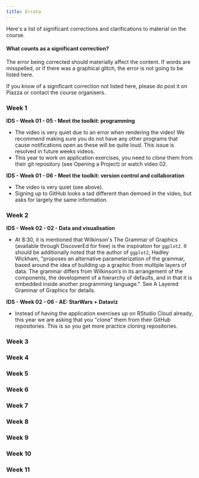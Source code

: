 ```yaml
---
title: Errata
---
```


Here's a list of significant corrections and clarifications to material on the course.

#### What counts as a significant correction?
The error being corrected should materially affect the content. If words are misspelled, or if there was a graphical glitch, the error is not going to be listed here.

If you know of a significant correction not listed here, please do post it on <a id="Piazza">Piazza</a> or contact the <a id = "people">course organisers</a>.

### Week 1

<p id="W105"><strong>IDS - Week 01 - 05 - Meet the toolkit: programming</strong></p>

- The video is very quiet due to an error when rendering the video! We recommend making sure you do not have any other programs that cause notifications open as these will be quite loud. This issue is resolved in future weeks videos.
- This year to work on application exercises, you need to _clone_ them from their git repository (see Opening a Project) or watch video 02.

<p id="W106"><strong>IDS - Week 01 - 06 - Meet the toolkit: version control and collaboration</strong></p>

- The video is very quiet (see above).
- Signing up to GitHub looks a tad different than demoed in the video, but asks for largely the same information.

### Week 2

<p id="W202"><strong>IDS - Week 02 - 02 - Data and visualisation</strong></p>

- At 8:30, it is mentioned that Wilkinson's The Grammar of Graphics (available through DiscoverEd for free) is the inspiration for `ggplot2`. It should be additionally noted that the author of `ggplot2`, Hadley Wickham, "proposes an alternative parameterization of the grammar, based around the idea of building up a graphic from multiple layers of data. The grammar differs from Wilkinson’s in its arrangement of the components, the development of a hierarchy of defaults, and in that it is embedded inside another programming language.". See <a id="LayeredGG">A Layered Grammar of Graphics</a> for details.

<p id="W206"><strong>IDS - Week 02 - 06 - AE: StarWars + Dataviz</strong></p>

- Instead of having the application exercises up on RStudio Cloud already, this year we are asking that you "clone" them from their GitHub repositories. This is so you get more practice cloning repositories.

### Week 3

### Week 4

### Week 5

### Week 6

### Week 7

### Week 8

### Week 9

### Week 10

### Week 11
